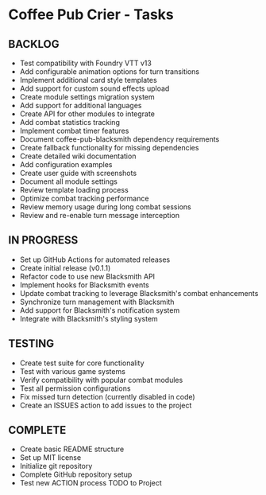 # Coffee Pub Crier - Tasks

## BACKLOG
- Test compatibility with Foundry VTT v13
- Add configurable animation options for turn transitions
- Implement additional card style templates
- Add support for custom sound effects upload
- Create module settings migration system
- Add support for additional languages
- Create API for other modules to integrate
- Add combat statistics tracking
- Implement combat timer features
- Document coffee-pub-blacksmith dependency requirements
- Create fallback functionality for missing dependencies
- Create detailed wiki documentation
- Add configuration examples
- Create user guide with screenshots
- Document all module settings
- Review template loading process
- Optimize combat tracking performance
- Review memory usage during long combat sessions
- Review and re-enable turn message interception

## IN PROGRESS
- Set up GitHub Actions for automated releases
- Create initial release (v0.1.1)
- Refactor code to use new Blacksmith API
- Implement hooks for Blacksmith events
- Update combat tracking to leverage Blacksmith's combat enhancements
- Synchronize turn management with Blacksmith
- Add support for Blacksmith's notification system
- Integrate with Blacksmith's styling system

## TESTING
- Create test suite for core functionality
- Test with various game systems
- Verify compatibility with popular combat modules
- Test all permission configurations
- Fix missed turn detection (currently disabled in code)
- Create an ISSUES action to add issues to the project

## COMPLETE
- Create basic README structure
- Set up MIT license
- Initialize git repository
- Complete GitHub repository setup
- Test new ACTION process TODO to Project

